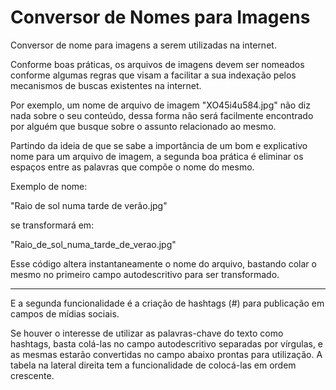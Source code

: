 # Conversor de Nomes para Imagens

Conversor de nome para imagens a serem utilizadas na internet.

Conforme boas práticas, os arquivos de imagens devem ser nomeados conforme algumas regras que visam a facilitar a sua indexação pelos mecanismos de buscas existentes na internet.

Por exemplo, um nome de arquivo de imagem "XO45i4u584.jpg" não diz nada sobre o seu conteúdo, dessa forma não será facilmente encontrado por alguém que busque sobre o assunto relacionado ao mesmo.

Partindo da ideia de que se sabe a importância de um bom e explicativo nome para um arquivo de imagem, a segunda boa prática é eliminar os espaços entre as palavras que compõe o nome do mesmo.

Exemplo de nome: 

"Raio de sol numa tarde de verão.jpg"

se transformará em:

"Raio_de_sol_numa_tarde_de_verao.jpg"

Esse código altera instantaneamente o nome do arquivo, bastando colar o mesmo no primeiro campo autodescritivo para ser transformado.

---

E a segunda funcionalidade é a criação de hashtags (#) para publicação em campos de mídias sociais.

Se houver o interesse de utilizar as palavras-chave do texto como hashtags, basta colá-las no campo autodescritivo separadas por vírgulas, e as mesmas estarão convertidas no campo abaixo prontas para utilização. A tabela na lateral direita tem a funcionalidade de colocá-las em ordem crescente.
